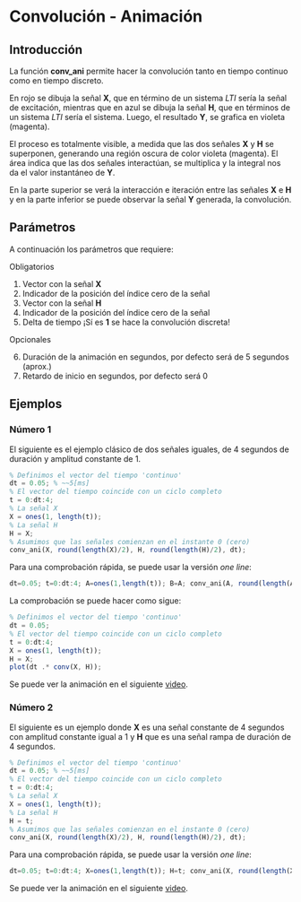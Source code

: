 # Convolución - Animación

## Introducción

La función **conv_ani** permite hacer la convolución tanto en tiempo continuo como
en tiempo discreto.

En rojo se dibuja la señal **X**, que en término de un sistema _LTI_ sería la señal
de excitación, mientras que en azul se dibuja la señal **H**, que en términos de un
sistema _LTI_ sería el sistema. Luego, el resultado **Y**, se grafica en violeta
(magenta).

El proceso es totalmente visible, a medida que las dos señales **X** y **H** se
superponen, generando una región oscura de color violeta (magenta). El área indica
que las dos señales interactúan, se multiplica y la integral nos da el valor
instantáneo de **Y**.

En la parte superior se verá la interacción e iteración entre las señales **X**
e **H** y en la parte inferior se puede observar la señal **Y** generada, la
convolución.

## Parámetros

A continuación los parámetros que requiere:

Obligatorios

1. Vector con la señal **X**
2. Indicador de la posición del índice cero de la señal
3. Vector con la señal **H**
4. Indicador de la posición del índice cero de la señal
5. Delta de tiempo ¡Sí es **1** se hace la convolución discreta!

Opcionales

6. Duración de la animación en segundos, por defecto será de 5 segundos (aprox.)
7. Retardo de inicio en segundos, por defecto será 0

## Ejemplos

### Número 1

El siguiente es el ejemplo clásico de dos señales iguales, de 4 segundos de
duración y amplitud constante de 1.

```octave
% Definimos el vector del tiempo 'continuo'
dt = 0.05; % ~~5[ms]
% El vector del tiempo coincide con un ciclo completo
t = 0:dt:4;
% La señal X
X = ones(1, length(t));
% La señal H
H = X;
% Asumimos que las señales comienzan en el instante 0 (cero)
conv_ani(X, round(length(X)/2), H, round(length(H)/2), dt);
```

Para una comprobación rápida, se puede usar la versión _one line_:

```octave
dt=0.05; t=0:dt:4; A=ones(1,length(t)); B=A; conv_ani(A, round(length(A)/2), B, round(length(B)/2), dt);
```
La comprobación se puede hacer como sigue:

```octave
% Definimos el vector del tiempo 'continuo'
dt = 0.05;
% El vector del tiempo coincide con un ciclo completo
t = 0:dt:4;
X = ones(1, length(t));
H = X;
plot(dt .* conv(X, H));
```

Se puede ver la animación en el siguiente [video](https://youtu.be/NIH-_wS3ZSE).

### Número 2

El siguiente es un ejemplo donde **X** es una señal constante de 4 segundos con
amplitud constante igual a 1 y **H** que es una señal rampa de duración de 4
segundos.

```octave
% Definimos el vector del tiempo 'continuo'
dt = 0.05; % ~~5[ms]
% El vector del tiempo coincide con un ciclo completo
t = 0:dt:4;
% La señal X
X = ones(1, length(t));
% La señal H
H = t;
% Asumimos que las señales comienzan en el instante 0 (cero)
conv_ani(X, round(length(X)/2), H, round(length(H)/2), dt);
```

Para una comprobación rápida, se puede usar la versión _one line_:

```octave
dt=0.05; t=0:dt:4; X=ones(1,length(t)); H=t; conv_ani(X, round(length(X)/2), H, round(length(H)/2), dt);
```

Se puede ver la animación en el siguiente [video](https://youtu.be/3bBMsifYsv0).
